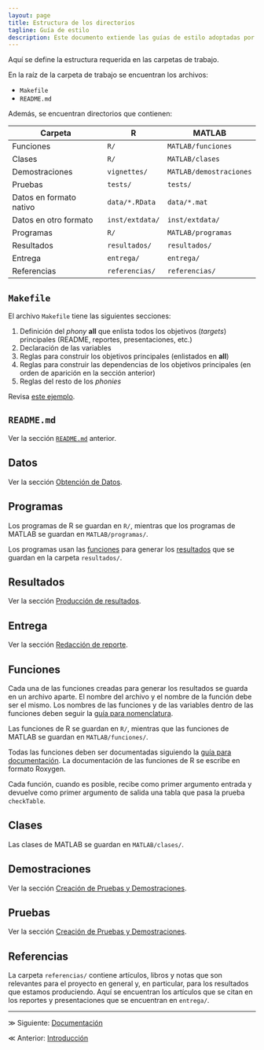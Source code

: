 ```yaml
---
layout: page
title: Estructura de los directorios
tagline: Guía de estilo
description: Este documento extiende las guías de estilo adoptadas por el equipo de Ciencia de Datos de GECI
---
```


Aquí se define la estructura requerida en las carpetas de trabajo.

En la raíz de la carpeta de trabajo se encuentran los archivos:

- `Makefile`
- `README.md`

Además, se encuentran directorios que contienen:

| Carpeta                  | R                | MATLAB                  |
|--------------------------|------------------|-------------------------|
| Funciones                | `R/`             | `MATLAB/funciones`      |
| Clases                   | `R/`             | `MATLAB/clases`         |
| Demostraciones           | `vignettes/`     | `MATLAB/demostraciones` |
| Pruebas                  | `tests/`         | `tests/`                |
| Datos en formato nativo  | `data/*.RData`   | `data/*.mat`            |
| Datos en otro formato    | `inst/extdata/`  | `inst/extdata/`         |
| Programas                | `R/`             | `MATLAB/programas`      |
| Resultados               | `resultados/`    | `resultados/`           |
| Entrega                  | `entrega/`       | `entrega/`              |
| Referencias              | `referencias/`   | `referencias/`          |


## `Makefile`

El archivo `Makefile` tiene las siguientes secciones:

1. Definición del _phony_ **all** que enlista todos los objetivos (_targets_) principales (README, reportes, presentaciones, etc.)
1. Declaración de las variables
1. Reglas para construir los objetivos principales (enlistados en **all**)
1. Reglas para construir las dependencias de los objetivos principales (en orden de aparición en la sección anterior)
1. Reglas del resto de los _phonies_

Revisa [este ejemplo](https://bitbucket.org/analislas/analisis/src/default/referencias/ejemplo-makefile).

## `README.md`
Ver la sección [`README.md`](https://bitbucket.org/analislas/analisis#readmemd) anterior.

## Datos
Ver la sección [Obtención de Datos](https://bitbucket.org/analislas/analisis#obtencion-de-datos).

## Programas
Los programas de R se guardan en `R/`, mientras que los programas de MATLAB se guardan en `MATLAB/programas/`.

Los programas usan las [funciones](https://bitbucket.org/analislas/analisis#funciones) para generar los [resultados](https://bitbucket.org/analislas/analisis#resultados) que se guardan en la carpeta `resultados/`.

## Resultados
Ver la sección [Producción de resultados](https://bitbucket.org/analislas/analisis#produccion-de-resultados).

## Entrega
Ver la sección [Redacción de reporte](https://bitbucket.org/analislas/analisis#redaccion-de-reporte).

## Funciones
Cada una de las funciones creadas para generar los resultados se guarda en un archivo aparte. El nombre del archivo y el nombre de la función debe ser el mismo. Los nombres de las funciones y de las variables dentro de las funciones deben seguir la [guía para nomenclatura](https://bitbucket.org/analislas/analisis#nomenclatura).

Las funciones de R se guardan en `R/`, mientras que las funciones de MATLAB se guardan en `MATLAB/funciones/`.

Todas las funciones deben ser documentadas siguiendo la [guía para documentación](https://bitbucket.org/analislas/analisis#documentacion). La documentación de las funciones de R se escribe en formato Roxygen.

Cada función, cuando es posible, recibe como primer argumento entrada y devuelve como primer argumento de salida una tabla que pasa la prueba `checkTable`.

## Clases
Las clases de MATLAB se guardan en `MATLAB/clases/`.

## Demostraciones
Ver la sección [Creación de Pruebas y Demostraciones](https://bitbucket.org/analislas/analisis#creacion-de-pruebas-y-demostraciones).

## Pruebas
Ver la sección [Creación de Pruebas y Demostraciones](https://bitbucket.org/analislas/analisis#creacion-de-pruebas-y-demostraciones).

## Referencias
La carpeta `referencias/` contiene artículos, libros y notas que son relevantes para el proyecto en general y, en particular, para los resultados que estamos produciendo. Aquí se encuentran los artículos que se citan en los reportes y presentaciones que se encuentran en `entrega/`.

---

&#8811; Siguiente: [Documentación](documentacion.html)

&#8810; Anterior: [Introducción](introduccion.html)
